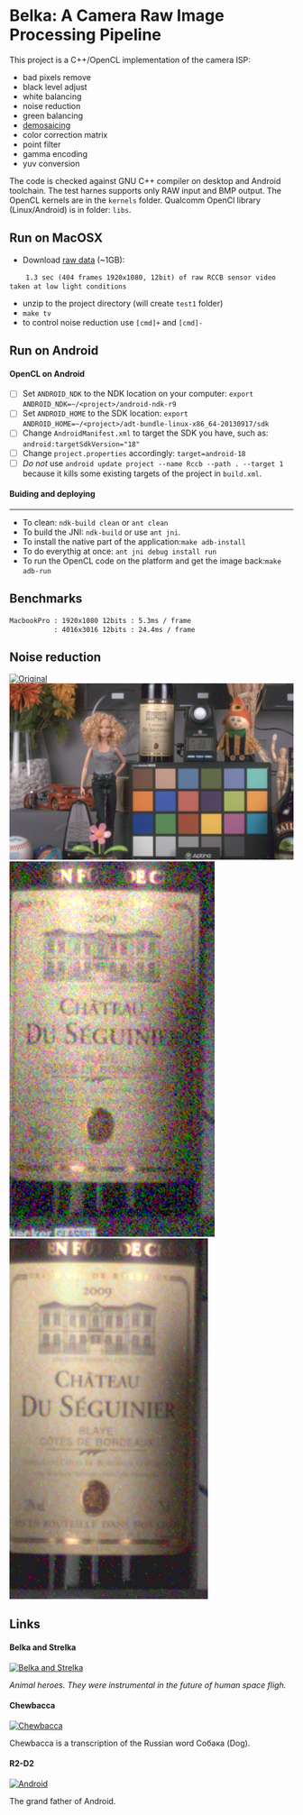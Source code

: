 
Belka: A Camera Raw Image Processing Pipeline
====================================

This project is a C++/OpenCL implementation of the camera ISP:
- bad pixels remove
- black level adjust
- white balancing
- noise reduction
- green balancing
- [demosaicing](https://en.wikipedia.org/wiki/Demosaicing)
- color correction matrix
- point filter
- gamma encoding
- yuv conversion

The code is checked against GNU C++ compiler on desktop and Android toolchain. The test harnes supports only RAW input and BMP output. The OpenCL kernels are in the `kernels` folder. Qualcomm OpenCl library (Linux/Android) is in folder: `libs`.

Run on MacOSX
------------
- Download [raw data](https://www.dropbox.com/s/jb9ufk2ybkya5po/test1.zip?dl=0) (~1GB):  
```
    1.3 sec (404 frames 1920x1080, 12bit) of raw RCCB sensor video taken at low light conditions  
``` 
- unzip to the project directory (will create `test1` folder) 
- `make tv` 
- to control noise reduction use `[cmd]+` and `[cmd]-` 

Run on Android
--------------

#### OpenCL on Android
 - [ ] Set `ANDROID_NDK` to the NDK location on your computer: `export ANDROID_NDK=~/<project>/android-ndk-r9`
 - [ ] Set `ANDROID_HOME` to the SDK location: `export ANDROID_HOME=~/<project>/adt-bundle-linux-x86_64-20130917/sdk`
 - [ ] Change `AndroidManifest.xml` to target the SDK you have, such as: `android:targetSdkVersion="18"`
 - [ ] Change `project.properties`  accordingly: `target=android-18`
 - [ ] *Do not* use `android update project --name Rccb --path . --target 1` because it kills some existing targets of the project in `build.xml`.

#### Buiding and deploying
---------------------
* To clean: `ndk-build clean` or `ant clean`
* To build the JNI: `ndk-build` or use `ant jni`.
* To install the native part of the application:`make adb-install`
* To do everythig at once: `ant jni debug install run`
* To run the OpenCL code on the platform and get the image back:`make adb-run`

Benchmarks
-----------
```
MacbookPro : 1920x1080 12bits : 5.3ms / frame
           : 4016x3016 12bits : 24.4ms / frame 
```      

Noise reduction
-----------
[![Original](benchmarks/screen.png)]() 
[![Denoised](benchmarks/denoised_screen.png)]()
[![Original](benchmarks/label.png)]() 
[![Denoised](benchmarks/denoised_label.png)]()

Links
-----
#### Belka and Strelka
[![Belka and Strelka](http://sovieteramuseum.com/wp-content/uploads/2012/08/belka-strelka-2.jpg)](https://www.youtube.com/watch?v=u4SUH9qITxE "Белка и Стрелка")

*Animal heroes. They were instrumental in the future of human space fligh.*

#### Chewbacca
[![Chewbacca](https://habrastorage.org/files/02c/84c/41a/02c84c41a7c945438085ecbdc2945aa9.jpg "В фильме «Марс» с космонавтами на планету высаживается и отважный пес, в честь которого свое имя получил Чубака – это транскрипция русского слова «собака». ")](https://youtu.be/-4hssVGcoLs?t=44m17s)

Chewbacca is a transcription of the Russian word Собака (Dog).

#### R2-D2
[![Android](https://habrastorage.org/files/985/14e/3b4/98514e3b43ec48249faf6d50ab6c5aec.jpg " The Android Grandfather")](https://youtu.be/9gTs1OL1jrQ?t=30m47s)

The grand father of Android.


